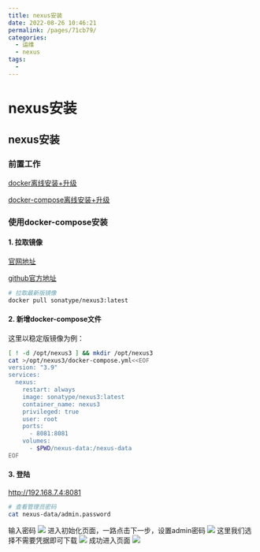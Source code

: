 ```yaml
---
title: nexus安装
date: 2022-08-26 10:46:21
permalink: /pages/71cb79/
categories:
  - 运维
  - nexus
tags:
  - 
---
```

# nexus安装

## nexus安装

### 前置工作

[docker离线安装+升级](https://www.lgxblog.top/pages/4b7e78)

[docker-compose离线安装+升级](https://www.lgxblog.top/pages/384991/)

### 使用docker-compose安装

#### 1. 拉取镜像

[官网地址](https://www.sonatype.com/products/nexus-repository)

[github官方地址](https://github.com/sonatype/docker-nexus3)


```bash
# 拉取最新版镜像
docker pull sonatype/nexus3:latest
```

#### 2. 新增docker-compose文件

这里以稳定版镜像为例：

```bash
[ ! -d /opt/nexus3 ] && mkdir /opt/nexus3
cat >/opt/nexus3/docker-compose.yml<<EOF
version: "3.9"
services:
  nexus:
    restart: always
    image: sonatype/nexus3:latest
    container_name: nexus3
    privileged: true
    user: root
    ports:
      - 8081:8081
    volumes:
      - $PWD/nexus-data:/nexus-data
EOF
```

#### 3. 登陆

http://192.168.7.4:8081

```bash
# 查看管理员密码
cat nexus-data/admin.password
```

输入密码
![](https://lgx_248920070.gitee.io/lgxblog/img/202208261055635.png)
进入初始化页面，一路点击下一步，设置admin密码
![](https://lgx_248920070.gitee.io/lgxblog/img/202208261057750.png)
这里我们选择不需要凭据即可下载
![](https://lgx_248920070.gitee.io/lgxblog/img/202208261058070.png)
成功进入页面
![](https://lgx_248920070.gitee.io/lgxblog/img/202208261058653.png)